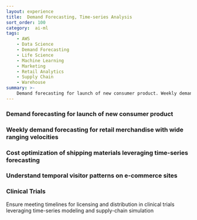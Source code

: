 ```yaml
---
layout: experience
title:  Demand Forecasting, Time-series Analysis 
sort_order: 100
category:  ai-ml
tags:
    - AWS
    - Data Science
    - Demand Forecasting
    - Life Science
    - Machine Learning
    - Marketing
    - Retail Analytics
    - Supply Chain
    - Warehouse
summary: >-
    Demand forecasting for launch of new consumer product. Weekly demand forecasting for retail merchandise with wide ranging velocities. Cost optimization of shipping materials leveraging time-series forecasting. Understand temporal visitor patterns on e-commerce sites. Ensure meeting timelines for licensing and distribution in clinical trials leveraging time-series modeling and supply-chain simulation.
---
```

<!--more-->
### Demand forecasting for launch of new consumer product

### Weekly demand forecasting for retail merchandise with wide ranging velocities


### Cost optimization of shipping materials leveraging time-series forecasting

### Understand temporal visitor patterns on e-commerce sites

### Clinical Trials 
Ensure meeting timelines for licensing and distribution in clinical trials leveraging time-series modeling and supply-chain simulation

